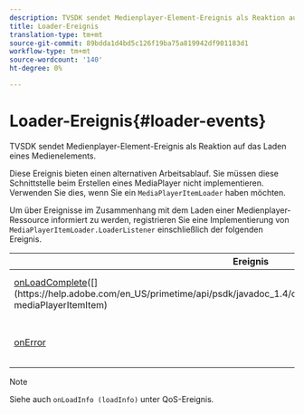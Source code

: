 ```yaml
---
description: TVSDK sendet Medienplayer-Element-Ereignis als Reaktion auf das Laden eines Medienelements.
title: Loader-Ereignis
translation-type: tm+mt
source-git-commit: 89bdda1d4bd5c126f19ba75a819942df901183d1
workflow-type: tm+mt
source-wordcount: '140'
ht-degree: 0%

---
```



# Loader-Ereignis{#loader-events}

TVSDK sendet Medienplayer-Element-Ereignis als Reaktion auf das Laden eines Medienelements.

Diese Ereignis bieten einen alternativen Arbeitsablauf. Sie müssen diese Schnittstelle beim Erstellen eines MediaPlayer nicht implementieren. Verwenden Sie dies, wenn Sie ein `MediaPlayerItemLoader` haben möchten.

Um über Ereignisse im Zusammenhang mit dem Laden einer Medienplayer-Ressource informiert zu werden, registrieren Sie eine Implementierung von `MediaPlayerItemLoader.LoaderListener` einschließlich der folgenden Ereignis.

| Ereignis | Bedeutung |
|---|---|
| [onLoadComplete](https://help.adobe.com/en_US/primetime/api/psdk/javadoc_1.4/com/adobe/mediacore/MediaPlayerItemLoader.LoaderListener.html#onLoadComplete(com.adobe.mediacore.MediaPlayerItem))([](https://help.adobe.com/en_US/primetime/api/psdk/javadoc_1.4/com/adobe/mediacore/MediaPlayerItem.html) mediaPlayerItemItem) | Laden der Medienressource erfolgreich abgeschlossen. |
| [onError](https://help.adobe.com/en_US/primetime/api/psdk/javadoc_1.4/com/adobe/mediacore/MediaPlayerItemLoader.LoaderListener.html#onError(com.adobe.ave.MediaErrorCode,%20java.lang.String)) | Beim Laden der Medienressource ist ein Problem aufgetreten. |

>[!NOTE]
>
>Siehe auch `onLoadInfo (loadInfo)` unter QoS-Ereignis.

